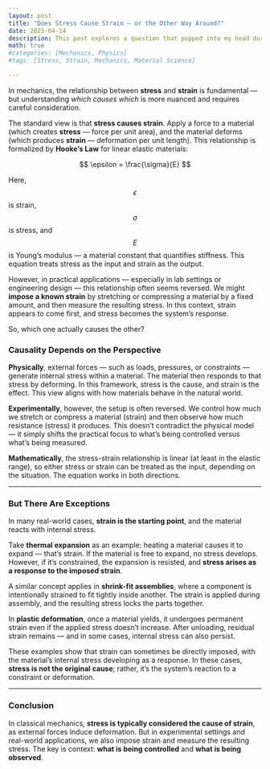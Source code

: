 ```yaml
---
layout: post
title: "Does Stress Cause Strain — or the Other Way Around?"
date: 2025-04-14
description: This post explores a question that popped into my head during a sunny afternoon at work
math: true
#categories: [Mechanics, Physics]
#tags: [Stress, Strain, Mechanics, Material Science]

---
```


In mechanics, the relationship between **stress** and **strain** is fundamental — but understanding *which causes which* is more nuanced and requires careful consideration.

The standard view is that **stress causes strain**. Apply a force to a material (which creates **stress** — force per unit area), and the material deforms (which produces **strain** — deformation per unit length). This relationship is formalized by **Hooke’s Law** for linear elastic materials:

$$
\epsilon = \frac{\sigma}{E}
$$

Here, $$\epsilon$$ is strain, $$\sigma$$ is stress, and $$E$$ is Young’s modulus — a material constant that quantifies stiffness. This equation treats stress as the input and strain as the output.

However, in practical applications — especially in lab settings or engineering design — this relationship often seems reversed. We might **impose a known strain** by stretching or compressing a material by a fixed amount, and then measure the resulting stress. In this context, strain appears to come first, and stress becomes the system’s response.

So, which one actually causes the other?

### **Causality Depends on the Perspective**

**Physically**, external forces — such as loads, pressures, or constraints — generate internal stress within a material. The material then responds to that stress by deforming. In this framework, stress is the cause, and strain is the effect. This view aligns with how materials behave in the natural world.

**Experimentally**, however, the setup is often reversed. We control how much we stretch or compress a material (strain) and then observe how much resistance (stress) it produces. This doesn’t contradict the physical model — it simply shifts the practical focus to what’s being controlled versus what’s being measured.

**Mathematically**, the stress-strain relationship is linear (at least in the elastic range), so either stress or strain can be treated as the input, depending on the situation. The equation works in both directions.

---

### **But There Are Exceptions**

In many real-world cases, **strain is the starting point**, and the material reacts with internal stress.

Take **thermal expansion** as an example: heating a material causes it to expand — that’s strain. If the material is free to expand, no stress develops. However, if it’s constrained, the expansion is resisted, and **stress arises as a response to the imposed strain**.

A similar concept applies in **shrink-fit assemblies**, where a component is intentionally strained to fit tightly inside another. The strain is applied during assembly, and the resulting stress locks the parts together.

In **plastic deformation**, once a material yields, it undergoes permanent strain even if the applied stress doesn’t increase. After unloading, residual strain remains — and in some cases, internal stress can also persist.

These examples show that strain can sometimes be directly imposed, with the material’s internal stress developing as a response. In these cases, **stress is not the original cause**; rather, it’s the system’s reaction to a constraint or deformation.

---

### **Conclusion**

In classical mechanics, **stress is typically considered the cause of strain**, as external forces induce deformation. But in experimental settings and real-world applications, we also impose strain and measure the resulting stress. The key is context: **what is being controlled** and **what is being observed**.
